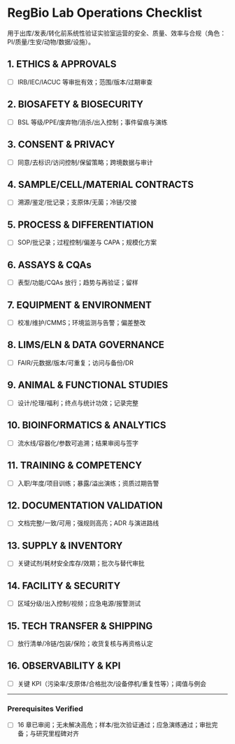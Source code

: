 <!-- Powered by BMAD™ Core -->

# RegBio Lab Operations Checklist

用于出库/发表/转化前系统性验证实验室运营的安全、质量、效率与合规（角色：PI/质量/生安/动物/数据/设施）。

## 1. ETHICS & APPROVALS

- [ ] IRB/IEC/IACUC 等审批有效；范围/版本/过期审查

## 2. BIOSAFETY & BIOSECURITY

- [ ] BSL 等级/PPE/废弃物/消杀/出入控制；事件留痕与演练

## 3. CONSENT & PRIVACY

- [ ] 同意/去标识/访问控制/保留策略；跨境数据与审计

## 4. SAMPLE/CELL/MATERIAL CONTRACTS

- [ ] 溯源/鉴定/批记录；支原体/无菌；冷链/交接

## 5. PROCESS & DIFFERENTIATION

- [ ] SOP/批记录；过程控制/偏差与 CAPA；规模化方案

## 6. ASSAYS & CQAs

- [ ] 表型/功能/CQAs 放行；趋势与再验证；留样

## 7. EQUIPMENT & ENVIRONMENT

- [ ] 校准/维护/CMMS；环境监测与告警；偏差整改

## 8. LIMS/ELN & DATA GOVERNANCE

- [ ] FAIR/元数据/版本/可重复；访问与备份/DR

## 9. ANIMAL & FUNCTIONAL STUDIES

- [ ] 设计/伦理/福利；终点与统计功效；记录完整

## 10. BIOINFORMATICS & ANALYTICS

- [ ] 流水线/容器化/参数可追溯；结果审阅与签字

## 11. TRAINING & COMPETENCY

- [ ] 入职/年度/项目训练；暴露/溢出演练；资质过期告警

## 12. DOCUMENTATION VALIDATION

- [ ] 文档完整/一致/可用；强规则高亮；ADR 与演进路线

## 13. SUPPLY & INVENTORY

- [ ] 关键试剂/耗材安全库存/效期；批次与替代审批

## 14. FACILITY & SECURITY

- [ ] 区域分级/出入控制/视频；应急电源/报警测试

## 15. TECH TRANSFER & SHIPPING

- [ ] 放行清单/冷链/包装/保险；收货复核与再资格认定

## 16. OBSERVABILITY & KPI

- [ ] 关键 KPI（污染率/支原体/合格批次/设备停机/重复性等）；阈值与例会

---

### Prerequisites Verified

- [ ] 16 章已审阅；无未解决高危；样本/批次验证通过；应急演练通过；审批完备；与研究里程碑对齐
